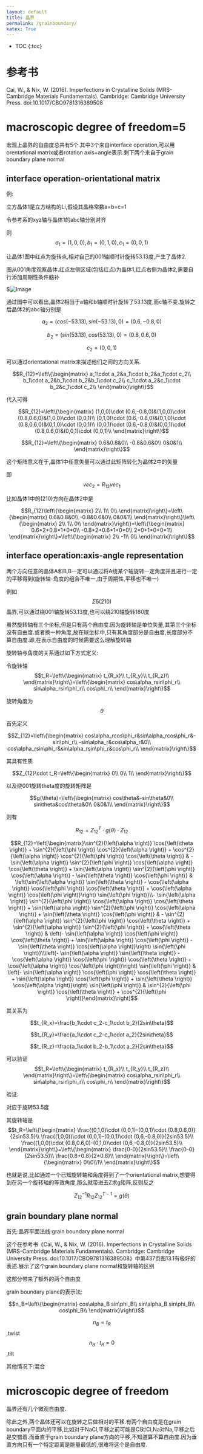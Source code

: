 ```yaml
---
layout: default
title: 晶界
permalink: /grainboundary/
katex: True
---
```

* TOC
{:toc}

# 参考书

Cai, W., & Nix, W. (2016). Imperfections in Crystalline Solids (MRS-Cambridge Materials Fundamentals). Cambridge: Cambridge University Press. doi:10.1017/CBO9781316389508

# macroscopic degree of freedom=5

宏观上晶界的自由度总共有5个.其中3个来自interface operation,可以用orentational matrix或者rotation axis+angle表示.剩下两个来自于grain boundary plane normal

## interface operation-orientational matrix

例:

立方晶体1是立方结构的Li,假设其晶格常数a=b=c=1

令参考系的xyz轴与晶体1的abc轴分别对齐

则$$a_1=(1,0,0),b_1=(0,1,0),c_1=(0,0,1)$$


让晶体1图中红点为旋转点,相对自己的001轴顺时针旋转53.13度,产生了晶体2.

图从001角度观察晶体.红点左侧区域(包括红点)为晶体1,红点右侧为晶体2,需要自行添加周期性条件脑补

$![Image](./sigma5_210_angle180.0.jpg)

通过图中可以看出,晶体2相当于a轴和b轴顺时针旋转了53.13度,而c轴不变.旋转之后晶体2的abc轴分别是

$$a_2=(cos(-53.13),sin(-53.13),0)=(0.6,-0.8,0)$$

$$b_2=(sin(53.13),cos(53.13),0)=(0.8,0.6,0)$$

$$c_2=(0,0,1)$$

可以通过orientational matrix来描述他们之间的方向关系.



$$R_{12}=\left\{\begin{matrix}
a_1\cdot a_2&a_1\cdot b_2&a_1\cdot c_2\\
b_1\cdot a_2&b_1\cdot b_2&b_1\cdot c_2\\
c_1\cdot a_2&c_1\cdot b_2&c_1\cdot c_2\\
\end{matrix}\right\}$$

代入可得

$$R_{12}=\left\{\begin{matrix}
(1,0,0)\cdot (0.6,-0.8,0)&(1,0,0)\cdot (0.8,0.6,0)&(1,0,0)\cdot (0,0,1)\\
(0,1,0)\cdot (0.6,-0.8,0)&(0,1,0)\cdot (0.8,0.6,0)&(0,1,0)\cdot (0,0,1)\\
(0,0,1)\cdot (0.6,-0.8,0)&(0,0,1)\cdot (0.8,0.6,0)&(0,0,1)\cdot (0,0,1)\\
\end{matrix}\right\}$$

$$R_{12}=\left\{\begin{matrix}
0.6&0.8&0\\
-0.8&0.6&0\\
0&0&1\\
\end{matrix}\right\}$$

这个矩阵意义在于,晶体1中任意矢量可以通过此矩阵转化为晶体2中的矢量

即$$vec_2=R_{12}vec_1$$

比如晶体1中的(210)方向在晶体2中是

$$R_{12}\left\{\begin{matrix}
2\\
1\\
0\\
\end{matrix}\right\}=\left\{\begin{matrix}
0.6&0.8&0\\
-0.8&0.6&0\\
0&0&1\\
\end{matrix}\right\}\left\{\begin{matrix}
2\\
1\\
0\\
\end{matrix}\right\}=\left\{\begin{matrix}
0.6*2+0.8*1+0*0\\
-0.8*2+0.6*1+0*0\\
2*0+1*0+0*1\\
\end{matrix}\right\}=\left\{\begin{matrix}
2\\
-1\\
0\\
\end{matrix}\right\}$$





## interface operation:axis-angle representation

两个方向任意的晶体A和B,B一定可以通过将A绕某个轴旋转一定角度并且进行一定的平移得到(旋转轴-角度的组合不唯一,由于周期性,平移也不唯一)

例如$$\Sigma 5(210) $$晶界,可以通过绕001轴旋转53.13度,也可以绕210轴旋转180度

虽然旋转轴有三个坐标,但是只有两个自由度.因为旋转轴是单位矢量,其第三个坐标没有自由度.或者换一种角度,放在球坐标中,只有其角度部分是自由度,长度部分不算自由度.即,在表示自由度的时候需要这么理解旋转轴


旋转轴与角度的关系通过如下方式定义:

令旋转轴$$t_R=\left\{\begin{matrix}
t_{R_x}\\
t_{R_y}\\
t_{R_z}\\
\end{matrix}\right\}=\left\{\begin{matrix}
cos\alpha_rsin\phi_r\\
sin\alpha_rsin\phi_r\\
cos\phi_r\\
\end{matrix}\right\}$$

旋转角度为$$\theta$$

首先定义

$$Z_{12}=\left\{\begin{matrix}
cos\alpha_rcos\phi_r&sin\alpha_rcos\phi_r&-sin\phi_r\\
-sin\alpha_r&cos\alpha_r&0\\
cos\alpha_rsin\phi_r&sin\alpha_rsin\phi_r&cos\phi_r\\
\end{matrix}\right\}$$

其具有性质

$$Z_{12}\cdot t_R=\left\{\begin{matrix}
0\\
0\\
1\\
\end{matrix}\right\}$$

以及绕001旋转theta度的旋转矩阵是

$$g(\theta)=\left\{\begin{matrix}
cos\theta&-sin\theta&0\\
sin\theta&cos\theta&0\\
0&0&1\\
\end{matrix}\right\}$$

则有

$$R_{12}=Z_{12}^T\cdot g(\theta)\cdot Z_{12}$$

$$R_{12}=\left[\begin{matrix}\sin^{2}{\left(\alpha \right)} \cos{\left(\theta \right)} + \sin^{2}{\left(\phi \right)} \cos^{2}{\left(\alpha \right)} + \cos^{2}{\left(\alpha \right)} \cos^{2}{\left(\phi \right)} \cos{\left(\theta \right)} & - \sin{\left(\alpha \right)} \sin^{2}{\left(\phi \right)} \cos{\left(\alpha \right)} \cos{\left(\theta \right)} + \sin{\left(\alpha \right)} \sin^{2}{\left(\phi \right)} \cos{\left(\alpha \right)} - \sin{\left(\theta \right)} \cos{\left(\phi \right)} & \left(\sin{\left(\alpha \right)} \sin{\left(\theta \right)} - \cos{\left(\alpha \right)} \cos{\left(\phi \right)} \cos{\left(\theta \right)} + \cos{\left(\alpha \right)} \cos{\left(\phi \right)}\right) \sin{\left(\phi \right)}\\- \sin{\left(\alpha \right)} \sin^{2}{\left(\phi \right)} \cos{\left(\alpha \right)} \cos{\left(\theta \right)} + \sin{\left(\alpha \right)} \sin^{2}{\left(\phi \right)} \cos{\left(\alpha \right)} + \sin{\left(\theta \right)} \cos{\left(\phi \right)} & - \sin^{2}{\left(\alpha \right)} \sin^{2}{\left(\phi \right)} \cos{\left(\theta \right)} + \sin^{2}{\left(\alpha \right)} \sin^{2}{\left(\phi \right)} + \cos{\left(\theta \right)} & \left(- \sin{\left(\alpha \right)} \cos{\left(\phi \right)} \cos{\left(\theta \right)} + \sin{\left(\alpha \right)} \cos{\left(\phi \right)} - \sin{\left(\theta \right)} \cos{\left(\alpha \right)}\right) \sin{\left(\phi \right)}\\\left(- \sin{\left(\alpha \right)} \sin{\left(\theta \right)} - \cos{\left(\alpha \right)} \cos{\left(\phi \right)} \cos{\left(\theta \right)} + \cos{\left(\alpha \right)} \cos{\left(\phi \right)}\right) \sin{\left(\phi \right)} & \left(- \sin{\left(\alpha \right)} \cos{\left(\phi \right)} \cos{\left(\theta \right)} + \sin{\left(\alpha \right)} \cos{\left(\phi \right)} + \sin{\left(\theta \right)} \cos{\left(\alpha \right)}\right) \sin{\left(\phi \right)} & \sin^{2}{\left(\phi \right)} \cos{\left(\theta \right)} + \cos^{2}{\left(\phi \right)}\end{matrix}\right]$$


其关系为

$$t_{R_x}=\frac{b_1\cdot c_2-c_1\cdot b_2}{2sin\theta}$$

$$t_{R_y}=\frac{a_1\cdot c_2-c_1\cdot a_2}{2sin\theta}$$

$$t_{R_z}=\frac{a_1\cdot b_2-b_1\cdot a_2}{2sin\theta}$$

可以验证$$t_R=\left\{\begin{matrix}
t_{R_x}\\
t_{R_y}\\
t_{R_z}\\
\end{matrix}\right\}=\left\{\begin{matrix}
cos\alpha_rsin\phi_r\\
sin\alpha_rsin\phi_r\\
cos\phi_r\\
\end{matrix}\right\}$$

验证:

对应于旋转53.5度

其旋转轴是$$t_R=\left\{\begin{matrix}
\frac{(0,1,0)\cdot (0,0,1)-(0,0,1)\cdot (0.8,0.6,0)}{2sin53.5}\\
\frac{(1,0,0))\cdot (0,0,1)-(0,0,1)\cdot (0,6,-0.8,0)}{2sin53.5}\\
\frac{(1,0,0)\cdot (0.8,0.6,0)-(0,1,0)\cdot  (0,6,-0.8,0)}{2sin53.5}\\
\end{matrix}\right\}=\left\{\begin{matrix}
\frac{0-0}{2sin53.5}\\
\frac{0-0}{2sin53.5}\\
\frac{0.8+0.8}{2*0.8}\\
\end{matrix}\right\}=\left\{\begin{matrix}
0\\0\\1\\
\end{matrix}\right\}$$

也就是说,比如通过一个已知旋转轴和角度得到了一个orientational matrix,想要得到在另一个旋转轴的等效角度,那么就带进去Z求g矩阵,反则反之


$$ Z_{12}^{-1}R_{12}Z_{12}^{T-1}=g(\theta)$$



## grain boundary plane normal


首先:晶界平面法线:grain boundary plane normal

这个在参考书《Cai, W., & Nix, W. (2016). Imperfections in Crystalline Solids (MRS-Cambridge Materials Fundamentals). Cambridge: Cambridge University Press. doi:10.1017/CBO9781316389508》中第437页图13.1有极好的表述.展示了这个grain boundary plane normal和旋转轴的区别

这部分带来了额外的两个自由度

grain boundary plane的表示法:

$$n_B=\left\{\begin{matrix}
cos\alpha_B sin\phi_B\\
sin\alpha_B sin\phi_B\\
cos\phi_B\\
\end{matrix}\right\}$$

$$n_B=t_R$$,twist
$$n_B\cdot t_R=0$$,tilt

其他情况下:混合

# microscopic degree of freedom


晶界还有几个微观自由度. 



除此之外,两个晶体还可以在旋转之后做相对的平移.有两个自由度是在grain boundary平面内的平移,比如对于NaCl,平移之前可能是Cl对Cl,Na对Na,平移之后是交错着.而垂直于grain boundary plane方向的平移,不知道算不算自由度.因为垂直方向只有一个特定距离是能量最低的,很难将这个是自由度.

